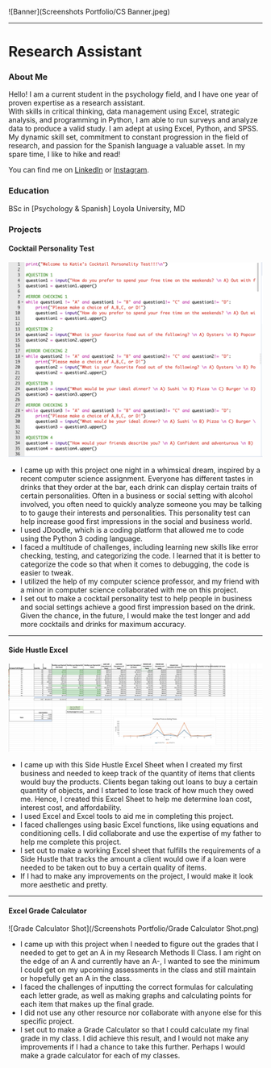 ![Banner](Screenshots Portfolio/CS Banner.jpeg)
***
# Research Assistant

### About Me 
Hello! I am a current student in the psychology field, and I have one year of proven expertise as a research assistant.  
With skills in critical thinking, data management using Excel, strategic analysis, and programming in Python, I am able to run surveys and analyze data to produce a valid study. I am adept at using Excel, Python, and SPSS.  
My dynamic skill set, commitment to constant progression in the field of research, and passion for the Spanish language a valuable asset. In my spare time, I like to hike and read! 
 
You can find me on [LinkedIn](https://www.linkedin.com/in/kathleen-ott-de-vries-832b53266/) or [Instagram](https://www.youtube.com/watch?v=dQw4w9WgXcQ).

### Education 
BSc in [Psychology & Spanish]
Loyola University, MD

### Projects

#### Cocktail Personality Test
![Cocktail Personality Test](/Screenshots%20Portfolio/Personality%20Test%20Shot.png)
- I came up with this project one night in a whimsical dream, inspired by a recent computer science assignment. Everyone has different tastes in drinks that they order at the bar, each drink can display certain traits of certain personalities. Often in a business or social setting with alcohol involved, you often need to quickly analyze someone you may be talking to to gauge their interests and personalities. This personality test can help increase good first impressions in the social and business world.
- I used JDoodle, which is a coding platform that allowed me to code using the Python 3 coding language.
- I faced a multitude of challenges, including learning new skills like error checking, testing, and categorizing the code. I learned that it is better to categorize the code so that when it comes to debugging, the code is easier to tweak.
- I utilized the help of my computer science professor, and my friend with a minor in computer science collaborated with me on this project.
- I set out to make a cocktail personality test to help people in business and social settings achieve a good first impression based on the drink. Given the chance, in the future, I would make the test longer and add more cocktails and drinks for maximum accuracy.
***

#### Side Hustle Excel
![Side Hustle Shot](/Screenshots%20Portfolio/Side%20Hustle%20Shot.png)
- I came up with this Side Hustle Excel Sheet when I created my first business and needed to keep track of the quantity of items that clients would buy the products. Clients began taking out loans to buy a certain quantity of objects, and I started to lose track of how much they owed me. Hence, I created this Excel Sheet to help me determine loan cost, interest cost, and affordability.
- I used Excel and Excel tools to aid me in completing this project.
- I faced challenges using basic Excel functions, like using equations and conditioning cells. I did collaborate and use the expertise of my father to help me complete this project.
- I set out to make a working Excel sheet that fulfills the requirements of a Side Hustle that tracks the amount a client would owe if a loan were needed to be taken out to buy a certain quality of items.
- If I had to make any improvements on the project, I would make it look more aesthetic and pretty.
***

#### Excel Grade Calculator
 ![Grade Calculator Shot](/Screenshots Portfolio/Grade Calculator Shot.png)
- I came up with this project when I needed to figure out the grades that I needed to get to get an A in my Research Methods II Class. I am right on the edge of an A and currently have an A-, I wanted to see the minimum I could get on my upcoming assessments in the class and still maintain or hopefully get an A in the class.
- I faced the challenges of inputting the correct formulas for calculating each letter grade, as well as making graphs and calculating points for each item that makes up the final grade.
- I did not use any other resource nor collaborate with anyone else for this specific project.
- I set out to make a Grade Calculator so that I could calculate my final grade in my class. I did achieve this result, and I would not make any improvements if I had a chance to take this further. Perhaps I would make a grade calculator for each of my classes. 


[def]: /Screenshots%20Portfolio/Side%20Hustle%20Shot.png
